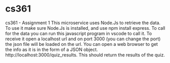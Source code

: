 # cs361
cs361 - Assignment 1
This microservice uses Node.Js to retrieve the data. To use it make sure Node.Js is installed, and use npm install express. To call for the data you can run this javascript program in vscode to call it. To receive it open a localhost url and on port 3000 (you can change the port) the json file will be loaded on the url. You can open a web browser to get the info as it is in the form of a JSON object. http://localhost:3000/quiz_results. This should return the results of the quiz.
